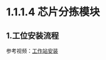 # 1.1.1.4 芯片分拣模块

## 1.工位安装流程

参考视频：[工作站安装](https://mooc1.xueyinonline.com/nodedetailcontroller/visitnodedetail?courseId=223540722&knowledgeId=537484393)